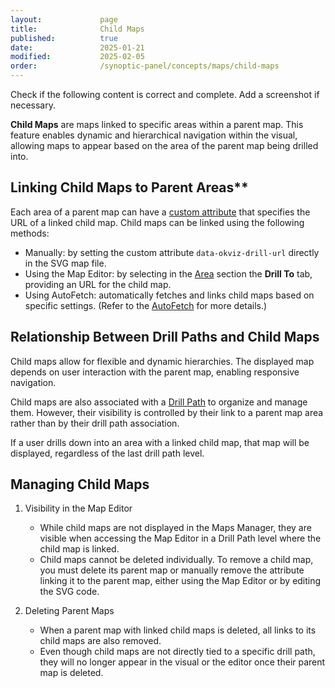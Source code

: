 ```yaml
---
layout:             page
title:              Child Maps
published:          true
date:               2025-01-21
modified:           2025-02-05
order:              /synoptic-panel/concepts/maps/child-maps
---
```


<todo>
  Check if the following content is correct and complete. Add a screenshot if necessary.
</todo>

**Child Maps** are maps linked to specific areas within a parent map. This feature enables dynamic and hierarchical navigation within the visual, allowing maps to appear based on the area of the parent map being drilled into.

## Linking Child Maps to Parent Areas**

Each area of a parent map can have a [custom attribute](../../concepts/maps/svg-format.md#custom-attributes) that specifies the URL of a linked child map. Child maps can be linked using the following methods:

- Manually: by setting the custom attribute `data-okviz-drill-url` directly in the SVG map file.
- Using the Map Editor: by selecting in the [Area](../../features/map-editor/edit-map.md#area) section the **Drill To** tab, providing an URL for the child map.
- Using AutoFetch: automatically fetches and links child maps based on specific settings. (Refer to the [AutoFetch](../../features/drill-mode.md#auto-fetch-mode) for more details.)

## Relationship Between Drill Paths and Child Maps

Child maps allow for flexible and dynamic hierarchies. The displayed map depends on user interaction with the parent map, enabling responsive navigation.

Child maps are also associated with a [Drill Path](../../features/drill-mode.md#the-drill-path) to organize and manage them. However, their visibility is controlled by their link to a parent map area rather than by their drill path association.

If a user drills down into an area with a linked child map, that map will be displayed, regardless of the last drill path level.

## Managing Child Maps

1.	Visibility in the Map Editor

    - While child maps are not displayed in the Maps Manager, they are visible when accessing the Map Editor in a Drill Path level where the child map is linked.
    - Child maps cannot be deleted individually. To remove a child map, you must delete its parent map or manually remove the attribute linking it to the parent map, either using the Map Editor or by editing the SVG code.

2.	Deleting Parent Maps

    - When a parent map with linked child maps is deleted, all links to its child maps are also removed.
    - Even though child maps are not directly tied to a specific drill path, they will no longer appear in the visual or the editor once their parent map is deleted.